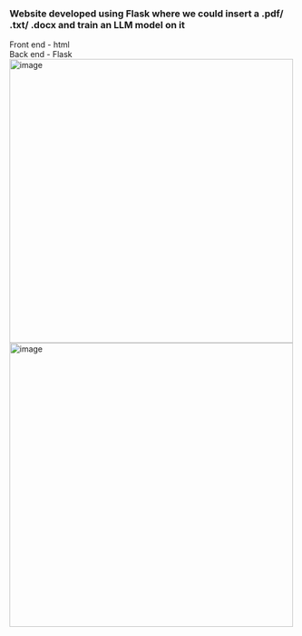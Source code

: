 <h3>Website developed using Flask where we could insert a .pdf/ .txt/ .docx and train an LLM model on it</h3>
Front end - html<br>
Back end - Flask<br>

<img width="500" alt="image" src="https://github.com/Puranjit/Deep-Learning/assets/36369377/b55f54c8-a7a1-4eb4-9b27-18b71d4e3198">
<br>
<img width="500" alt="image" src="https://github.com/Puranjit/Deep-Learning/assets/36369377/ce96439e-adad-4e47-8394-9f3171520461">



